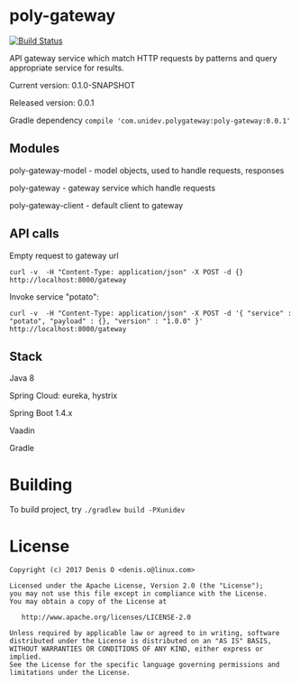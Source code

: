 # poly-gateway

[![Build Status](https://travis-ci.org/universal-development/poly-gateway.svg?branch=master)](https://travis-ci.org/universal-development/poly-gateway)

API gateway service which match HTTP requests by patterns and query appropriate service for results.

Current version: 0.1.0-SNAPSHOT

Released version: 0.0.1

Gradle dependency 
```compile 'com.unidev.polygateway:poly-gateway:0.0.1' ```

## Modules

poly-gateway-model - model objects, used to handle requests, responses

poly-gateway - gateway service which handle requests

poly-gateway-client - default client to gateway


## API calls

Empty request to gateway url

`curl -v  -H "Content-Type: application/json" -X POST -d {}  http://localhost:8000/gateway`

Invoke service "potato": 

`curl -v  -H "Content-Type: application/json" -X POST -d '{ "service" : "potato", "payload" : {}, "version" : "1.0.0" }'  http://localhost:8000/gateway`


## Stack

 Java 8

 Spring Cloud: eureka, hystrix 
 
 Spring Boot 1.4.x

 Vaadin

 Gradle


# Building
To build project, try
`./gradlew build -PXunidev`

License
=======
 
    Copyright (c) 2017 Denis O <denis.o@linux.com>
 
    Licensed under the Apache License, Version 2.0 (the "License");
    you may not use this file except in compliance with the License.
    You may obtain a copy of the License at
 
       http://www.apache.org/licenses/LICENSE-2.0
 
    Unless required by applicable law or agreed to in writing, software
    distributed under the License is distributed on an "AS IS" BASIS,
    WITHOUT WARRANTIES OR CONDITIONS OF ANY KIND, either express or implied.
    See the License for the specific language governing permissions and
    limitations under the License.
